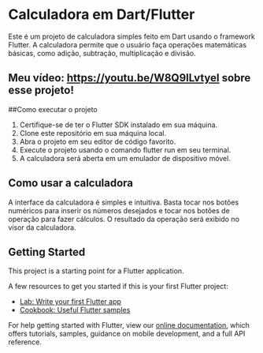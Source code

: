 # Calculadora em Dart/Flutter
Este é um projeto de calculadora simples feito em Dart usando o framework Flutter. A calculadora permite que o usuário faça operações matemáticas básicas, como adição, subtração, multiplicação e divisão.

## Meu vídeo:   https://youtu.be/W8Q9lLvtyeI sobre esse projeto!
##Como executar o projeto
1. Certifique-se de ter o Flutter SDK instalado em sua máquina.
2. Clone este repositório em sua máquina local.
3. Abra o projeto em seu editor de código favorito.
4. Execute o projeto usando o comando flutter run em seu terminal.
5. A calculadora será aberta em um emulador de dispositivo móvel.

## Como usar a calculadora
A interface da calculadora é simples e intuitiva. Basta tocar nos botões numéricos para inserir os números desejados e tocar nos botões de operação para fazer cálculos. O resultado da operação será exibido no visor da calculadora.
## Getting Started

This project is a starting point for a Flutter application.

A few resources to get you started if this is your first Flutter project:

- [Lab: Write your first Flutter app](https://flutter.dev/docs/get-started/codelab)
- [Cookbook: Useful Flutter samples](https://flutter.dev/docs/cookbook)

For help getting started with Flutter, view our
[online documentation](https://flutter.dev/docs), which offers tutorials,
samples, guidance on mobile development, and a full API reference.
